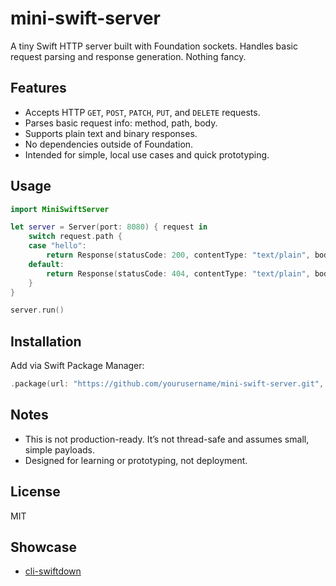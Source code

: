 # mini-swift-server

A tiny Swift HTTP server built with Foundation sockets.
Handles basic request parsing and response generation. Nothing fancy.

## Features

- Accepts HTTP `GET`, `POST`, `PATCH`, `PUT`, and `DELETE` requests.
- Parses basic request info: method, path, body.
- Supports plain text and binary responses.
- No dependencies outside of Foundation.
- Intended for simple, local use cases and quick prototyping.

## Usage

```swift
import MiniSwiftServer

let server = Server(port: 8080) { request in
    switch request.path {
    case "hello":
        return Response(statusCode: 200, contentType: "text/plain", body: .text("Hello, world!"))
    default:
        return Response(statusCode: 404, contentType: "text/plain", body: .text("Not Found"))
    }
}

server.run()
```

## Installation

Add via Swift Package Manager:

```swift
.package(url: "https://github.com/yourusername/mini-swift-server.git", branc: "main")
```

## Notes

- This is not production-ready. It’s not thread-safe and assumes small, simple payloads.
- Designed for learning or prototyping, not deployment.

## License
MIT

## Showcase

- [cli-swiftdown](https://github.com/crisfeim/cli-swiftdown)
